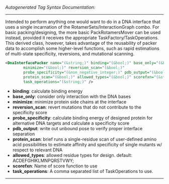 <!-- THIS IS AN AUTOGENERATED FILE: Don't edit it directly, instead change the schema definition in the code itself. -->

_Autogenerated Tag Syntax Documentation:_

---
Intended to perform anything one would want to do in a DNA interface that uses a single incarnation of the RotamerSets/InteractionGraph combo. For basic packing/designing, the more basic PackRotamersMover can be used instead, provided it receives the appropriate TaskFactory/TaskOperations. This derived class, however, takes advantage of the reusability of packer data to accomplish some higher-level functions, such as rapid estimations of multi-state specificity, reversions, and mutational scanning.

```xml
<DnaInterfacePacker name="(&string;)" binding="(&bool;)" base_only="(&bool;)"
        minimize="(&bool;)" reversion_scan="(&bool;)"
        probe_specificity="(&non_negative_integer;)" pdb_output="(&bool;)"
        protein_scan="(&bool;)" allowed_types="(&bool;)" scorefxn="(&string;)"
        task_operations="(&string;)" />
```

-   **binding**: calculate binding energy
-   **base_only**: consider only interaction with the DNA bases
-   **minimize**: minimize protein side chains at the interface
-   **reversion_scan**: revert mutations that do not contribute to the specificity score
-   **probe_specificity**: calculate binding energy of designed protein for alternative DNA targets and calculate a specificity score
-   **pdb_output**: write out unbound pose to verify proper interface separation
-   **protein_scan**: brief runs a single-residue scan of user-defined amino acid possibilities to estimate affinity and specificity of single mutants w/ respect to relevant DNA
-   **allowed_types**: allowed residue types for design. default: ACDEFGHIKLMNPQRSTVWY;
-   **scorefxn**: Name of score function to use
-   **task_operations**: A comma separated list of TaskOperations to use.

---
